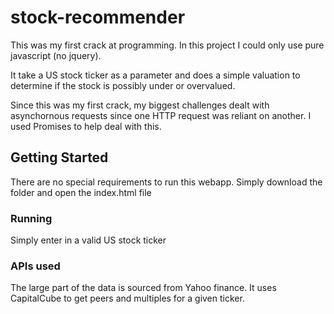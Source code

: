 # stock-recommender
This was my first crack at programming. In this project I could only use pure javascript (no jquery). 

It take a US stock ticker as a parameter and does a simple valuation to determine if the stock is possibly under or overvalued.

Since this was my first crack, my biggest challenges dealt with asynchornous requests since one HTTP request was reliant on another. I used Promises to help deal with this.

## Getting Started
There are no special requirements to run this webapp. Simply download the folder and open the index.html file

### Running 
Simply enter in a valid US stock ticker

### APIs used
The large part of the data is sourced from Yahoo finance. 
It uses CapitalCube to get peers and multiples for a given ticker.

